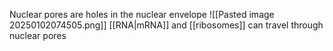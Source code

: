 Nuclear pores are holes in the nuclear envelope
![[Pasted image 20250102074505.png]]
[[RNA|mRNA]] and [[ribosomes]] can travel through nuclear pores